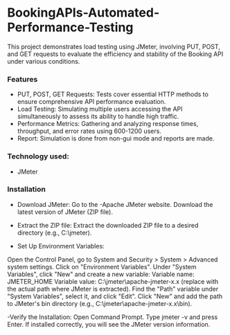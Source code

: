 # BookingAPIs-Automated-Performance-Testing
This project demonstrates load testing using JMeter, involving PUT, POST, and GET requests to evaluate the efficiency and stability of the Booking API under various conditions.

### **Features**

- PUT, POST, GET Requests: Tests cover essential HTTP methods to ensure comprehensive API performance evaluation.
- Load Testing: Simulating multiple users accessing the API simultaneously to assess its ability to handle high traffic.
- Performance Metrics: Gathering and analyzing response times, throughput, and error rates using 600-1200 users.
- Report: Simulation is done from non-gui mode and reports are made.


### **Technology used:**
- JMeter

### **Installation**

- Download JMeter:
Go to the -Apache JMeter website.
Download the latest version of JMeter (ZIP file).

- Extract the ZIP file:
Extract the downloaded ZIP file to a desired directory (e.g., C:\jmeter).

- Set Up Environment Variables:

Open the Control Panel, go to System and Security > System > Advanced system settings.
Click on "Environment Variables".
Under "System Variables", click "New" and create a new variable:
Variable name: JMETER_HOME
Variable value: C:\jmeter\apache-jmeter-x.x (replace with the actual path where JMeter is extracted).
Find the "Path" variable under "System Variables", select it, and click "Edit".
Click "New" and add the path to JMeter's bin directory (e.g., C:\jmeter\apache-jmeter-x.x\bin).

-Verify the Installation:
Open Command Prompt.
Type jmeter -v and press Enter.
If installed correctly, you will see the JMeter version information.
  
